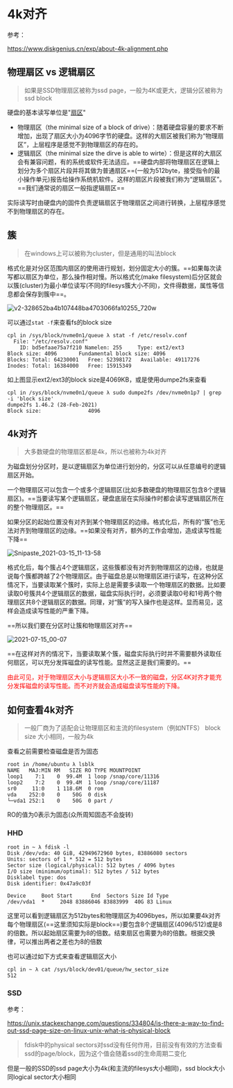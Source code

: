 # 4k对齐

参考：

https://www.diskgenius.cn/exp/about-4k-alignment.php

## 物理扇区 vs 逻辑扇区

> 如果是SSD物理扇区被称为ssd page，一般为4K或更大，逻辑分区被称为ssd block

硬盘的基本读写单位是"[扇区](../../../Hardware/文件系统)"

- 物理扇区（the minimal size of a block of drive）：随着硬盘容量的要求不断增加，出现了扇区大小为4096字节的硬盘。这样的大扇区被我们称为“物理扇区”，上层程序是感觉不到物理扇区的存在的。 	 	
- 逻辑扇区（the minimal size the dirve is able to wirte）：但是这样的大扇区会有兼容问题，有的系统或软件无法适应。==硬盘内部将物理扇区在逻辑上划分为多个扇区片段并将其做为普通扇区==(一般为512byte，接受指令的最小操作单元)报告给操作系统机软件。这样的扇区片段被我们称为“逻辑扇区”。==我们通常说的扇区一般指逻辑扇区==

实际读写时由硬盘内的固件负责逻辑扇区于物理扇区之间进行转换，上层程序感觉不到物理扇区的存在。

## 簇

> 在windows上可以被称为cluster，但是通用的叫法block

格式化是对分区范围内扇区的使用进行规划，划分固定大小的簇。==如果每次读写都以扇区为单位，那么操作相对慢。所以格式化(make filesystem)后分区就会以簇(cluster)为最小单位读写(不同的filesys簇大小不同)，文件得数据，属性等信息都会保存到簇中==。

![v2-328652ba4b107448ba4703066fa10255_720w](https://cdn.jsdelivr.net/gh/dhay3/image-repo@master/20210601/v2-328652ba4b107448ba4703066fa10255_720w.gujycfn8bs0.png)

可以通过`stat -f`来查看fs的block size

```
cpl in /sys/block/nvme0n1/queue λ stat -f /etc/resolv.conf
  File: "/etc/resolv.conf"
    ID: bd5efaae75a7f210 Namelen: 255     Type: ext2/ext3
Block size: 4096       Fundamental block size: 4096
Blocks: Total: 64230001   Free: 52398172   Available: 49117276
Inodes: Total: 16384000   Free: 15915349
```

如上图显示ext2/ext3的block size是4069KB，或是使用dumpe2fs来查看

```
cpl in /sys/block/nvme0n1/queue λ sudo dumpe2fs /dev/nvme0n1p7 | grep -i 'block size'
dumpe2fs 1.46.2 (28-Feb-2021)
Block size:               4096
```



## 4k对齐

> 大多数硬盘的物理扇区都是4k，所以也被称为4k对齐

为磁盘划分分区时，是以逻辑扇区为单位进行划分的，分区可以从任意编号的逻辑扇区开始。

一个物理扇区可以包含一个或多个逻辑扇区(比如多数硬盘的物理扇区包含8个逻辑扇区)。==当要读写某个逻辑扇区，硬盘底层在实际操作时都会读写逻辑扇区所在的整个物理扇区。==

如果分区的起始位置没有对齐到某个物理扇区的边缘。格式化后，所有的“簇”也无法对齐到物理扇区的边缘。==如果没有对齐，额外的工作会增加，造成读写性能下降==

![Snipaste_2021-03-15_11-13-58](https://cdn.jsdelivr.net/gh/dhay3/image-repo@master/20210601/Snipaste_2021-03-15_11-13-58.3rtn1fq6buq0.png)

格式化后，每个簇占4个逻辑扇区，这些簇都没有对齐到物理扇区的边缘，也就是说每个簇都跨越了2个物理扇区。由于磁盘总是以物理扇区进行读写，在这种分区情况下，当要读取某个簇时，实际上总是需要多读取一个物理扇区的数据。比如要读取0号簇共4个逻辑扇区的数据，磁盘实际执行时，必须要读取0号和1号两个物理扇区共8个逻辑扇区的数据。同理，对“簇”的写入操作也是这样。显而易见，这样会造成读写性能的严重下降。

==所以我们要在分区时让簇和物理扇区对齐==

![2021-07-15_00-07](https://cdn.jsdelivr.net/gh/dhay3/image-repo@master/20210601/2021-07-15_00-07.rpgfgnnyb9c.png)

==在这样对齐的情况下，当要读取某个簇，磁盘实际执行时并不需要额外读取任何扇区，可以充分发挥磁盘的读写性能。显然这正是我们需要的。==

<font color="red">由此可见，对于物理扇区大小与逻辑扇区大小不一致的磁盘，分区4K对齐才能充分发挥磁盘的读写性能。而不对齐就会造成磁盘读写性能的下降。</font>

## 如何查看4k对齐

> 一般厂商为了适配会让物理扇区和主流的filesystem（例如NTFS） block size 大小相同，一般为4k

查看之前需要检查磁盘是否为固态

```
root in /home/ubuntu λ lsblk
NAME   MAJ:MIN RM   SIZE RO TYPE MOUNTPOINT
loop1    7:1    0  99.4M  1 loop /snap/core/11316
loop2    7:2    0  99.4M  1 loop /snap/core/11187
sr0     11:0    1 118.6M  0 rom  
vda    252:0    0    50G  0 disk 
└─vda1 252:1    0    50G  0 part /
```

RO的值为0表示为固态(众所周知固态不会旋转)

### HHD

```
root in ~ λ fdisk -l
Disk /dev/vda: 40 GiB, 42949672960 bytes, 83886080 sectors
Units: sectors of 1 * 512 = 512 bytes
Sector size (logical/physical): 512 bytes / 4096 bytes
I/O size (minimum/optimal): 512 bytes / 512 bytes
Disklabel type: dos
Disk identifier: 0x47a9c03f

Device     Boot Start      End  Sectors Size Id Type
/dev/vda1  *     2048 83886046 83883999  40G 83 Linux
```

这里可以看到逻辑扇区为512bytes和物理扇区为4096byes，所以如果要4k对齐每个物理扇区(==这里须知实际是block==)要包含8个逻辑扇区(4096/512)或是8的倍数。所以起始扇区需要为8的倍数。结束扇区也需要为8的倍数。根据交换律，可以推出两者之差也为8的倍数

也可以通过如下方式来查看逻辑扇区大小

```
cpl in ~ λ cat /sys/block/dev01/queue/hw_sector_size 
512
```

### SSD

参考：

https://unix.stackexchange.com/questions/334804/is-there-a-way-to-find-out-ssd-page-size-on-linux-unix-what-is-physical-block

> fdisk中的physical sectors对ssd没有任何作用，目前没有有效的方法查看ssd的page/block，因为这个值会随着ssd的生命周期二变化

但是一般的SSD的ssd page大小为4k(和主流的filesys大小相同)，ssd block大小同logical sector大小相同
